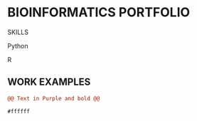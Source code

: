 # BIOINFORMATICS PORTFOLIO

 SKILLS

Python

R

## WORK EXAMPLES
```diff
@@ Text in Purple and bold @@
```
`#ffffff`


